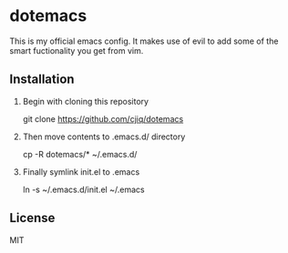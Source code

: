 # dotemacs

This is my official emacs config. It makes use of evil to add some of the
smart fuctionality you get from vim.

## Installation

1.  Begin with cloning this repository

    git clone https://github.com/cjiq/dotemacs

1.  Then move contents to .emacs.d/ directory

    cp -R dotemacs/* ~/.emacs.d/

1.  Finally symlink init.el to .emacs

    ln -s ~/.emacs.d/init.el ~/.emacs

## License

MIT